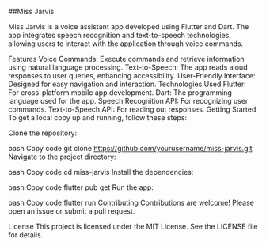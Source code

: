 ##Miss Jarvis

Miss Jarvis is a voice assistant app developed using Flutter and Dart. The app integrates speech recognition and text-to-speech technologies, allowing users to interact with the application through voice commands.

Features
Voice Commands: Execute commands and retrieve information using natural language processing.
Text-to-Speech: The app reads aloud responses to user queries, enhancing accessibility.
User-Friendly Interface: Designed for easy navigation and interaction.
Technologies Used
Flutter: For cross-platform mobile app development.
Dart: The programming language used for the app.
Speech Recognition API: For recognizing user commands.
Text-to-Speech API: For reading out responses.
Getting Started
To get a local copy up and running, follow these steps:

Clone the repository:

bash
Copy code
git clone https://github.com/yourusername/miss-jarvis.git
Navigate to the project directory:

bash
Copy code
cd miss-jarvis
Install the dependencies:

bash
Copy code
flutter pub get
Run the app:

bash
Copy code
flutter run
Contributing
Contributions are welcome! Please open an issue or submit a pull request.

License
This project is licensed under the MIT License. See the LICENSE file for details.


